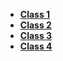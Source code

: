 * **[Class 1](class1.md)**
* **[Class 2](class2.md)**
* **[Class 3](class3.md)**
* **[Class 4](class4.md)**
